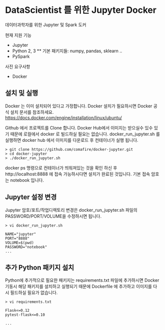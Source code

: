 # DataScientist 를 위한 Jupyter Docker 
데이터과학자를 위한 Jupyter 및 Spark 도커

현재 지원 기능 
* Jupyter
* Python 2, 3
** 기본 패키지들: numpy, pandas, sklearn ..
* PySpark

사진 요구사항
* Docker

## 설치 및 실행 

Docker 는 이미 설치되어 있다고 가정합니다.
Docker 설치가 필요하시면 Docker 공식 설치 문서를 참조하세요.
https://docs.docker.com/engine/installation/linux/ubuntu/

Github 에서 프로젝트를 Clone 합니다.
Docker Hub에서 이미지는 받으실수 있수 있기 때문에 로컬에서 docker 로 빌드하실 필요는 없습니다.
docker_run_jupyter.sh 를 실행하면 docker hub 에서 이미지를 다운로드 후 컨테이너가 실행 됩니다.

```
> git clone https://github.com/comafire/docker-jupyter.git
> cd docker-jupyter
> ./docker_run_jupyter.sh
``` 

docker ps 명령으로 컨테이너가 띄워져있는 것을 확인 하신 후
http://localhost:8888 에 접속 가능하시다면 설치가 완료된 것입니다.
기본 접속 암호는 notebook 입니다. 

## Jupyter 설정 변경 

Jupyter 암호/포트/작업디렉토리 변경은 docker_run_jupyter.sh 파일의 PASSWORD/PORT/VOLUME을 수정하시면 됩니다.

```
> vi docker_run_jupyter.sh

NAME="jupyter"
PORT="8888"
VOLUME=$(pwd)
PASSWORD="notebook"
...

``` 

## 추가 Python 패키지 설치

Python에 추가적으로 필요한 패키지는 requirements.txt 파일에 추가하시면 
Docker 기동시 해당 패키지를 설치하고 실행되기 때문에 Dockerfile 에 추가하고 이미지를
다시 필드하실 필요가 없습니다.

```
> vi requirements.txt

Flask<=0.12
pytest-flask<=0.10

...

```



